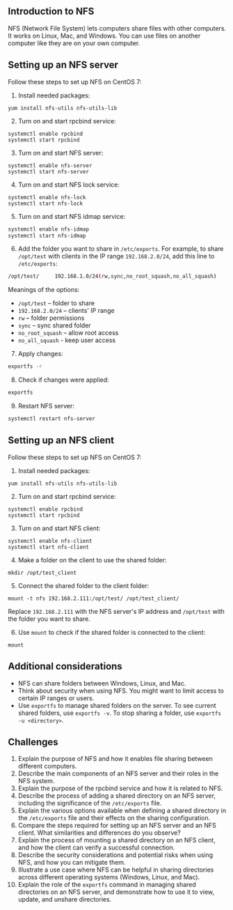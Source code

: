 ## Introduction to NFS

NFS (Network File System) lets computers share files with other computers. It works on Linux, Mac, and Windows. You can use files on another computer like they are on your own computer.

## Setting up an NFS server

Follow these steps to set up NFS on CentOS 7:

1. Install needed packages:

```
yum install nfs-utils nfs-utils-lib
```

2. Turn on and start rpcbind service:

```
systemctl enable rpcbind
systemctl start rpcbind
```

3. Turn on and start NFS server:

```
systemctl enable nfs-server
systemctl start nfs-server
```

4. Turn on and start NFS lock service:

```
systemctl enable nfs-lock
systemctl start nfs-lock
```

5. Turn on and start NFS idmap service:

```bash
systemctl enable nfs-idmap
systemctl start nfs-idmap
```

6. Add the folder you want to share in `/etc/exports`. For example, to share `/opt/test` with clients in the IP range `192.168.2.0/24`, add this line to `/etc/exports`:

```bash
/opt/test/     192.168.1.0/24(rw,sync,no_root_squash,no_all_squash)
```

Meanings of the options:

* `/opt/test` – folder to share
* `192.168.2.0/24` – clients' IP range
* `rw` – folder permissions
* `sync` – sync shared folder
* `no_root_squash` – allow root access
* `no_all_squash` - keep user access
    
7. Apply changes:

```bash
exportfs -r
```

8. Check if changes were applied:

```bash
exportfs
```

9. Restart NFS server:

```bash
systemctl restart nfs-server
```

## Setting up an NFS client

Follow these steps to set up NFS on CentOS 7:

1. Install needed packages:

```
yum install nfs-utils nfs-utils-lib
```

2. Turn on and start rpcbind service:

```
systemctl enable rpcbind
systemctl start rpcbind
```

3. Turn on and start NFS client:

```
systemctl enable nfs-client
systemctl start nfs-client
```

4. Make a folder on the client to use the shared folder:

```
mkdir /opt/test_client
```

5. Connect the shared folder to the client folder:

```
mount -t nfs 192.168.2.111:/opt/test/ /opt/test_client/ 
```

Replace `192.168.2.111` with the NFS server's IP address and `/opt/test` with the folder you want to share.

6. Use `mount` to check if the shared folder is connected to the client:

```
mount
```

## Additional considerations

* NFS can share folders between Windows, Linux, and Mac.
* Think about security when using NFS. You might want to limit access to certain IP ranges or users.
* Use `exportfs` to manage shared folders on the server. To see current shared folders, use `exportfs -v`. To stop sharing a folder, use `exportfs -u <directory>`.
    
## Challenges

1. Explain the purpose of NFS and how it enables file sharing between different computers.
2. Describe the main components of an NFS server and their roles in the NFS system.
3. Explain the purpose of the rpcbind service and how it is related to NFS.
4. Describe the process of adding a shared directory on an NFS server, including the significance of the `/etc/exports` file.
5. Explain the various options available when defining a shared directory in the `/etc/exports` file and their effects on the sharing configuration.
6. Compare the steps required for setting up an NFS server and an NFS client. What similarities and differences do you observe?
7. Explain the process of mounting a shared directory on an NFS client, and how the client can verify a successful connection.
8. Describe the security considerations and potential risks when using NFS, and how you can mitigate them.
9. Illustrate a use case where NFS can be helpful in sharing directories across different operating systems (Windows, Linux, and Mac).
10. Explain the role of the `exportfs` command in managing shared directories on an NFS server, and demonstrate how to use it to view, update, and unshare directories.
